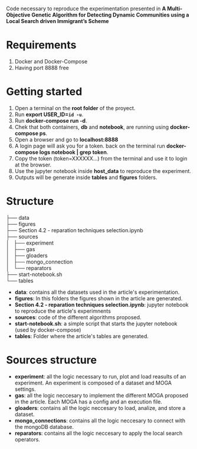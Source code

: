 Code necessary to reproduce the experimentation presented in **A Multi-Objective Genetic Algorithm for Detecting Dynamic Communities using a Local Search driven Immigrant’s Scheme**

# Requirements
1. Docker and Docker-Compose
2. Having port 8888 free 

# Getting started

1. Open a terminal on the **root folder** of the proyect.
2. Run **export USER_ID=`id -u`**.
3. Run **docker-compose run -d**.
4. Chek that both containers, **db** and **notebook**, are running using **docker-compose ps**.
5. Open a browser and go to **localhost:8888**
6. A login page will ask you for a token. back on the terminal run **docker-compose logs notebook | grep token**.
7. Copy the token (token=XXXXXX...) from the terminal and use it to login at the browser.
8. Use the jupyter notebook inside **host_data** to reproduce the experiment.
9. Outputs will be generate inside **tables** and **figures** folders.

# Structure

├── data<br/>
├── figures<br/>
├── Section 4.2 - reparation techniques selection.ipynb<br/>
├── sources<br/>
│   ├── experiment<br/>
│   ├── gas<br/>
│   ├── gloaders<br/>
│   ├── mongo_connection<br/>
│   └── reparators<br/>
├── start-notebook.sh<br/>
└── tables<br/>

* **data**: contains all the datasets used in the article's experimentation.
* **figures**: In this folders the figures shown in the article are generated.
* **Section 4.2 - reparation techniques selection.ipynb**: jupyter notebook to reproduce the article's experimnents
* **sources**: code of the different algorithms proposed.
* **start-notebook.sh**: a simple script that starts the jupyter notebook (used by docker-compose)
* **tables**: Folder where the article's tables are generated.

# Sources structure

* **experiment**: all the logic necessary to run, plot and load reasults of an experiment. An experiment is composed of a dataset and MOGA settings.
* **gas**: all the logic neccesary to implement the different MOGA proposed in the article. Each MOGA has a config and an execution file.
* **gloaders**: contains all the logic neccesary to load, analize, and store a dataset.
* **mongo_connections**: contains all the logic neccesary to connect with the mongoDB database.
* **reparators**: contains all the logic neccesary to apply the local search operators.

